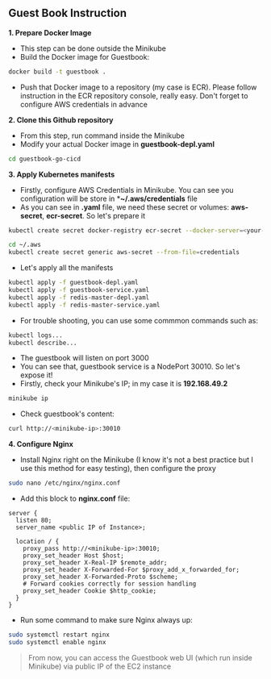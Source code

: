## Guest Book Instruction

**1. Prepare Docker Image**
- This step can be done outside the Minikube
- Build the Docker image for Guestbook:
```bash
docker build -t guestbook .
```
- Push that Docker image to a repository (my case is ECR). Please follow instruction in the ECR repository console, really easy. Don't forget to configure AWS credentials in advance

**2. Clone this Github repository**
- From this step, run command inside the Minikube
- Modify your actual Docker image in **guestbook-depl.yaml**
```bash
cd guestbook-go-cicd
```

**3. Apply Kubernetes manifests**
- Firstly, configure AWS Credentials in Minikube. You can see you configuration will be store in ***~/.aws/credentials** file
- As you can see in **.yaml** file, we need these secret or volumes: **aws-secret**, **ecr-secret**. So let's prepare it
```bash
kubectl create secret docker-registry ecr-secret --docker-server=<your-account-id>.dkr.ecr.ap-southeast-1.amazonaws.com --docker-username=AWS --docker-password=$(aws ecr get-login-password) --namespace=default

cd ~/.aws
kubectl create secret generic aws-secret --from-file=credentials
```
- Let's apply all the manifests

```bash
kubectl apply -f guestbook-depl.yaml
kubectl apply -f guestbook-service.yaml
kubectl apply -f redis-master-depl.yaml
kubectl apply -f redis-master-service.yaml
```
- For trouble shooting, you can use some commmon commands such as:
```bash
kubectl logs...
kubectl describe...
```
- The guestbook will listen on port 3000
- You can see that, guestbook service is a NodePort 30010. So let's expose it! 
- Firstly, check your Minikube's IP; in my case it is **192.168.49.2**
```bash
minikube ip
```
- Check guestbook's content:
```bash
curl http://<minikube-ip>:30010
```

**4. Configure Nginx**
- Install Nginx right on the Minikube (I know it's not a best practice but I use this method for easy testing), then configure the proxy
```bash
sudo nano /etc/nginx/nginx.conf
```
- Add this block to **nginx.conf** file:
```
server {
  listen 80;
  server_name <public IP of Instance>;

  location / {
    proxy_pass http://<minikube-ip>:30010;
    proxy_set_header Host $host;
    proxy_set_header X-Real-IP $remote_addr;
    proxy_set_header X-Forwarded-For $proxy_add_x_forwarded_for;
    proxy_set_header X-Forwarded-Proto $scheme;
    # Forward cookies correctly for session handling
    proxy_set_header Cookie $http_cookie;
  }
}
```
- Run some command to make sure Nginx always up:
```bash
sudo systemctl restart nginx
sudo systemctl enable nginx
```

> From now, you can access the Guestbook web UI (which run inside Minikube) via public IP of the EC2 instance